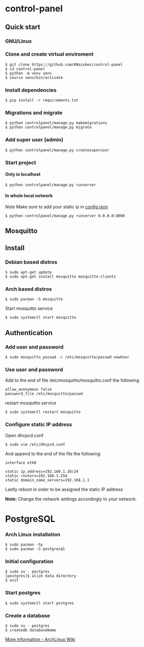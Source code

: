 # control-panel

## Quick start

### GNU/Linux

### Clone and create virtual enviroment

```
$ git clone https://github.com/KNaiskes/control-panel
$ cd control-panel
$ python -m venv venv
$ source venv/bin/activate
```

### Install dependencies

```
$ pip install -r requirements.txt
```

### Migrations and migrate

```
$ python controlpanel/manage.py makemigrations
$ python controlpanel/manage.py migrate
```

### Add super user (admin)

```
$ python controlpanel/manage.py createsuperuser
```

### Start project

#### Only in localhost

```
$ python controlpanel/manage.py runserver
```

#### In whole local network

*Note* Make sure to add your static ip in [config.json](https://github.com/KNaiskes/control-panel/blob/master/config.json)

```
$ python controlpanel/manage.py runserver 0.0.0.0:8000
```

## Mosquitto

## Install

### Debian based distros

```
$ sudo apt-get update
$ sudo apt-get install mosquitto mosquitto-clients
```

### Arch based distros

```
$ sudo pacman -S mosquitto
```

Start mosquitto service

```
$ sudo systemctl start mosquitto
```

## Authentication

### Add user and password

```
$ sudo mosquitto_passwd -c /etc/mosquitto/passwd newUser
```

### Use user and password

Add to the end of file /etc/mosquitto/mosquitto.conf the following

```
allow_anonymous false
password_file /etc/mosquitto/passwd
```

restart mosquitto service

```
$ sudo systemctl restart mosquitto
```

### Configure static IP address

Open dhcpcd.conf

```
$ sudo vim /etc/dhcpcd.conf
```

And append to the end of the file the following:

```
interface eth0

static ip_address=192.168.1.10/24
static routers=192.168.1.254
static domain_name_servers=192.168.1.1
```
Lastly reboot in order to be assigned the static IP address

**Note:** Change the network settings accordingly to your network.

# PostgreSQL

### Arch Linux installation

```
$ sudo pacman -Sy
$ sudo pacman -S postgresql
```

### Initial configuration

```
$ sudo su - postgres
[postgres]$ alize data directory
$ exit
```

### Start postgres

```
$ sudo systemctl start postgres
```

### Create a database

```
$ sudo su - postgres
$ createdb databaseName
```

[More information - ArchLinux Wiki](https://wiki.archlinux.org/index.php/PostgreSQL)